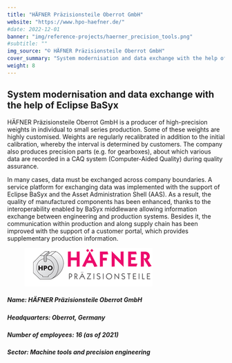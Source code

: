 ```yaml
---
title: "HÄFNER Präzisionsteile Oberrot GmbH"
website: "https://www.hpo-haefner.de/"
#date: 2022-12-01
banner: "img/reference-projects/haerner_precision_tools.png"
#subtitle: ""
img_source: "© HÄFNER Präzisionsteile Oberrot GmbH"
cover_summary: "System modernisation and data exchange with the help of Eclipse BaSyx: HÄFNER Präzisionsteile Oberrot GmbH is a producer of high-precision weights in individual to small series production. This requires a frequent data exchange with customers. HÄFNER Präzisionsteile Oberrot GmbH used Eclipse BaSyx to create Digital Twins based on Asset Administration Shells (AAS) that were shared with customers to improve the data flow. This yielded quality improvements and also improved communication between stakeholders."
weight: 8
---
```

 
<div class="row">
  <div><h2>System modernisation and data exchange with the help of Eclipse BaSyx</h2></div>
  <p>HÄFNER Präzisionsteile Oberrot GmbH is a producer of high-precision weights in individual to small series production. Some of these weights are highly customised. Weights are regularly recalibrated in addition to the initial calibration, whereby the interval is determined by customers. The company also produces precision parts (e.g. for gearboxes), about which various data are recorded in a CAQ system (Computer-Aided Quality) during quality assurance.</p>
  <p>In many cases, data must be exchanged across company boundaries. A service platform for exchanging data was implemented with the support of Eclipse BaSyx and the Asset Administration Shell (AAS). As a result, the quality of manufactured components has been enhanced, thanks to the interoperability enabled by BaSyx middleware allowing information exchange between engineering and production systems. Besides it, the communication within production and along supply chain has been improved with the support of a customer portal, which provides supplementary production information.</p>
</div>
<div class="row" style="padding-bottom:15px;">
    <figure class="img-right"><img src="./img/haefner_logo.gif"></figure>
    <h5>Name:                HÄFNER Präzisionsteile Oberrot GmbH</h5>
    <h5>Headquarters:        Oberrot, Germany</h5>
    <h5>Number of employees: 16 (as of 2021)</h5>
    <h5>Sector:              Machine tools and precision engineering</h5>
</div>
